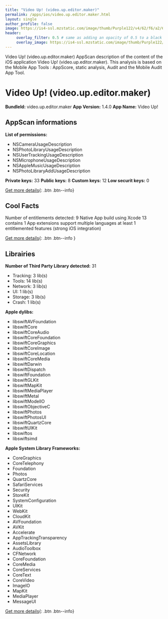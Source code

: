 ```yaml
---
title: "Video Up! (video.up.editor.maker)"
permalink: /apps/ios/video.up.editor.maker.html
layout: single
author_profile: false
image: https://is4-ssl.mzstatic.com/image/thumb/Purple122/v4/62/f6/a2/62f6a2bc-0ef1-be0e-d724-7a683620f29a/AppIcon-0-0-1x_U007emarketing-0-0-0-10-0-0-sRGB-0-0-0-GLES2_U002c0-512MB-85-220-0-0.png/512x512bb.jpg
header: 
     overlay_filter: 0.5 # same as adding an opacity of 0.5 to a black background
     overlay_image: https://is4-ssl.mzstatic.com/image/thumb/Purple122/v4/62/f6/a2/62f6a2bc-0ef1-be0e-d724-7a683620f29a/AppIcon-0-0-1x_U007emarketing-0-0-0-10-0-0-sRGB-0-0-0-GLES2_U002c0-512MB-85-220-0-0.png/512x512bb.jpg
---
```

Video Up! (video.up.editor.maker) AppScan description of the content of the iOS application Video Up! (video.up.editor.maker). This analysis is based on the Mobile App Tools : AppScore, static analysis, Audit and the Mobile Audit App Tool.

# Video Up! (video.up.editor.maker)

**BundleId:** video.up.editor.maker
**App Version:** 1.4.0
**App Name:** Video Up!


## AppScan informations 

**List of permissions:** 
- NSCameraUsageDescription
- NSPhotoLibraryUsageDescription
- NSUserTrackingUsageDescription
- NSMicrophoneUsageDescription
- NSAppleMusicUsageDescription
- NSPhotoLibraryAddUsageDescription
  
  
**Private keys:** 33
**Public keys:** 8
**Custom keys:** 12
**Low securit keys:** 0
  
[Get more details](/pricing.html){: .btn .btn--info}

## Cool Facts

Number of entitlements detected: 9
Native App
build using Xcode 13
contains 1 App extensions
support multiple languages
at least 1 entitlemented features (strong iOS integration)
  
[Get more details](/pricing.html){: .btn .btn--info }

## Librairies 
**Number of Third Party Library detected:** 31
- Tracking: 3 lib(s)
- Tools: 14 lib(s)
- Network: 3 lib(s)
- UI: 1 lib(s)
- Storage: 3 lib(s)
- Crash: 1 lib(s)


**Apple dylibs:**
- libswiftAVFoundation
- libswiftCore
- libswiftCoreAudio
- libswiftCoreFoundation
- libswiftCoreGraphics
- libswiftCoreImage
- libswiftCoreLocation
- libswiftCoreMedia
- libswiftDarwin
- libswiftDispatch
- libswiftFoundation
- libswiftGLKit
- libswiftMapKit
- libswiftMediaPlayer
- libswiftMetal
- libswiftModelIO
- libswiftObjectiveC
- libswiftPhotos
- libswiftPhotosUI
- libswiftQuartzCore
- libswiftUIKit
- libswiftos
- libswiftsimd


**Apple System Library Frameworks:**
- CoreGraphics
- CoreTelephony
- Foundation
- Photos
- QuartzCore
- SafariServices
- Security
- StoreKit
- SystemConfiguration
- UIKit
- WebKit
- CloudKit
- AVFoundation
- AVKit
- Accelerate
- AppTrackingTransparency
- AssetsLibrary
- AudioToolbox
- CFNetwork
- CoreFoundation
- CoreMedia
- CoreServices
- CoreText
- CoreVideo
- ImageIO
- MapKit
- MediaPlayer
- MessageUI


  
[Get more details](/pricing.html){: .btn .btn--info}

